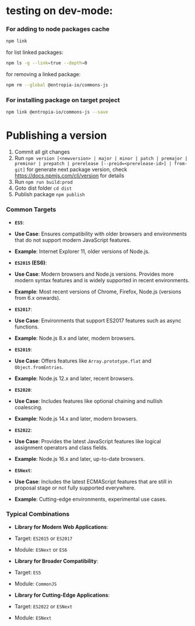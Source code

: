 # testing on dev-mode:

### For adding to node packages cache

```bash
npm link
```

for list linked packages:

```bash
npm ls -g --link=true --depth=0
```

for removing a linked package:

```bash
npm rm --global @entropia-io/commons-js
```

### For installing package on target project

```bash
npm link @entropia-io/commons-js --save
```

# Publishing a version

1. Commit all git changes
2. Run ```npm version [<newversion> | major | minor | patch | premajor | preminor | prepatch | prerelease
   [--preid=<prerelease-id>] | from-git]``` for generate next package version,
   check https://docs.npmjs.com/cli/version for details
3. Run ```npm run build:prod```
4. Goto dist folder ```cd dist```
5. Publish package ```npm publish```

### **Common Targets**

- **`ES5`**:

- **Use Case**: Ensures compatibility with older browsers and environments that do not support modern JavaScript
  features.
- **Example**: Internet Explorer 11, older versions of Node.js.
- **`ES2015` (ES6)**:

- **Use Case**: Modern browsers and Node.js versions. Provides more modern syntax features and is widely supported in
  recent environments.
- **Example**: Most recent versions of Chrome, Firefox, Node.js (versions from 6.x onwards).
- **`ES2017`**:

- **Use Case**: Environments that support ES2017 features such as async functions.
- **Example**: Node.js 8.x and later, modern browsers.
- **`ES2019`**:

- **Use Case**: Offers features like `Array.prototype.flat` and `Object.fromEntries`.
- **Example**: Node.js 12.x and later, recent browsers.
- **`ES2020`**:

- **Use Case**: Includes features like optional chaining and nullish coalescing.
- **Example**: Node.js 14.x and later, modern browsers.
- **`ES2022`**:

- **Use Case**: Provides the latest JavaScript features like logical assignment operators and class fields.
- **Example**: Node.js 16.x and later, up-to-date browsers.
- **`ESNext`**:

- **Use Case**: Includes the latest ECMAScript features that are still in proposal stage or not fully supported
  everywhere.
- **Example**: Cutting-edge environments, experimental use cases.

### **Typical Combinations**

- **Library for Modern Web Applications**:

- Target: `ES2015` or `ES2017`
- Module: `ESNext` or `ES6`
- **Library for Broader Compatibility**:

- Target: `ES5`
- Module: `CommonJS`
- **Library for Cutting-Edge Applications**:

- Target: `ES2022` or `ESNext`
- Module: `ESNext`